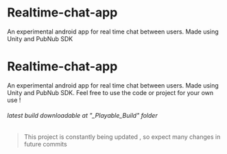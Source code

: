 # Realtime-chat-app
An experimental android app for real time chat between users. Made using Unity and PubNub SDK

# Realtime-chat-app
An experimental android app for real time chat between users. Made using Unity and PubNub SDK.
Feel free to use the code or project for your own use !


###### latest build downloadable at "_Playable_Build" folder

>This project is constantly being updated , so expect many changes in future commits
